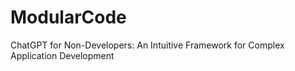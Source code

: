 # ModularCode
ChatGPT for Non-Developers: An Intuitive Framework for Complex Application Development
